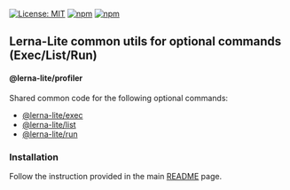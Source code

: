 [![License: MIT](https://img.shields.io/badge/License-MIT-yellow.svg)](https://opensource.org/licenses/MIT)
[![npm](https://img.shields.io/npm/dy/@lerna-lite/profiler?color=forest)](https://www.npmjs.com/package/@lerna-lite/profiler)
[![npm](https://img.shields.io/npm/v/@lerna-lite/profiler.svg?logo=npm&logoColor=fff&label=npm)](https://www.npmjs.com/package/@lerna-lite/profiler)

## Lerna-Lite common utils for optional commands (Exec/List/Run)

#### @lerna-lite/profiler

Shared common code for the following optional commands:

- [@lerna-lite/exec](https://github.com/lerna-lite/lerna-lite/tree/main/packages/exec)
- [@lerna-lite/list](https://github.com/lerna-lite/lerna-lite/tree/main/packages/list)
- [@lerna-lite/run](https://github.com/lerna-lite/lerna-lite/tree/main/packages/run)

### Installation

Follow the instruction provided in the main [README](https://github.com/lerna-lite/lerna-lite#installation) page.
